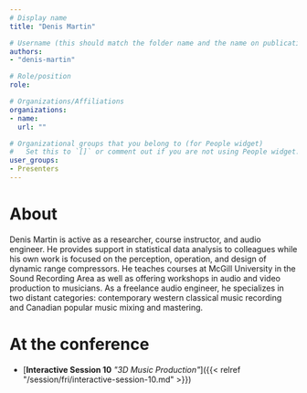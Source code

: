 ```yaml
---
# Display name
title: "Denis Martin"

# Username (this should match the folder name and the name on publications)
authors:
- "denis-martin"

# Role/position
role:

# Organizations/Affiliations
organizations:
- name: 
  url: ""

# Organizational groups that you belong to (for People widget)
#   Set this to `[]` or comment out if you are not using People widget.
user_groups:
- Presenters
---
```


# About

Denis Martin is active as a researcher, course instructor, and audio engineer. He provides support in statistical data analysis to colleagues while his own work is focused on the perception, operation, and design of dynamic range compressors. He teaches courses at McGill University in the Sound Recording Area as well as offering workshops in audio and video production to musicians. As a freelance audio engineer, he specializes in two distant categories: contemporary western classical music recording and Canadian popular music mixing and mastering.

# At the conference

- [**Interactive Session 10** *"3D Music Production"*]({{< relref "/session/fri/interactive-session-10.md" >}})